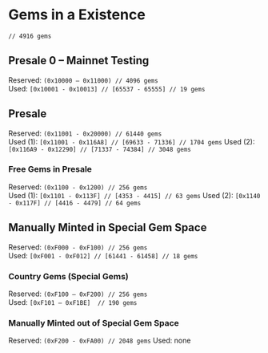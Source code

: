 # Gems in a Existence
`// 4916 gems`

## Presale 0 – Mainnet Testing
Reserved: `(0x10000 – 0x11000) // 4096 gems`  
Used: `[0x10001 - 0x10013] // [65537 - 65555] // 19 gems`

## Presale
Reserved: `(0x11001 - 0x20000) // 61440 gems`  
Used (1): `[0x11001 - 0x116A8] // [69633 - 71336] // 1704 gems`
Used (2): `[0x116A9 - 0x12290] // [71337 - 74384] // 3048 gems`

### Free Gems in Presale
Reserved: `(0x1100 - 0x1200) // 256 gems`  
Used (1): `[0x1101 - 0x113F] // [4353 - 4415] // 63 gems`
Used (2): `[0x1140 - 0x117F] // [4416 - 4479] // 64 gems`

## Manually Minted in Special Gem Space
Reserved: `(0xF000 - 0xF100) // 256 gems`  
Used: `[0xF001 - 0xF012] // [61441 - 61458] // 18 gems`

### Country Gems (Special Gems)
Reserved: `(0xF100 – 0xF200) // 256 gems`  
Used: `[0xF101 – 0xF1BE]  // 190 gems`

### Manually Minted out of Special Gem Space
Reserved: `(0xF200 - 0xFA00) // 2048 gems`
Used: none
